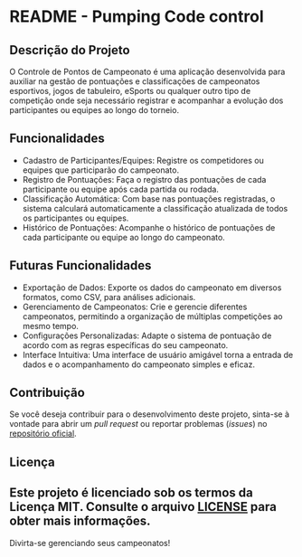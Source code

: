 # README - Pumping Code control

## Descrição do Projeto
O Controle de Pontos de Campeonato é uma aplicação desenvolvida para auxiliar na gestão de pontuações e classificações de campeonatos esportivos, jogos de tabuleiro, eSports ou qualquer outro tipo de competição onde seja necessário registrar e acompanhar a evolução dos participantes ou equipes ao longo do torneio.

## Funcionalidades
- Cadastro de Participantes/Equipes: Registre os competidores ou equipes que participarão do campeonato.
- Registro de Pontuações: Faça o registro das pontuações de cada participante ou equipe após cada partida ou rodada.
- Classificação Automática: Com base nas pontuações registradas, o sistema calculará automaticamente a classificação atualizada de todos os participantes ou equipes.
- Histórico de Pontuações: Acompanhe o histórico de pontuações de cada participante ou equipe ao longo do campeonato.

## Futuras Funcionalidades
- Exportação de Dados: Exporte os dados do campeonato em diversos formatos, como CSV, para análises adicionais.
- Gerenciamento de Campeonatos: Crie e gerencie diferentes campeonatos, permitindo a organização de múltiplas competições ao mesmo tempo.
- Configurações Personalizadas: Adapte o sistema de pontuação de acordo com as regras específicas do seu campeonato.
- Interface Intuitiva: Uma interface de usuário amigável torna a entrada de dados e o acompanhamento do campeonato simples e eficaz.

## Contribuição
Se você deseja contribuir para o desenvolvimento deste projeto, sinta-se à vontade para abrir um *pull request* ou reportar problemas (*issues*) no [repositório oficial](https://github.com/joserenanfaria/pumping-code-control/).

## Licença
Este projeto é licenciado sob os termos da Licença MIT. Consulte o arquivo [LICENSE](LICENSE) para obter mais informações.
---
Divirta-se gerenciando seus campeonatos!
